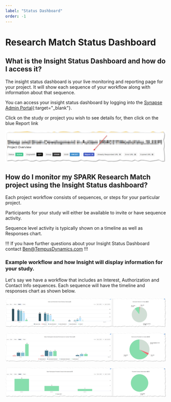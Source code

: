 ```yaml
---
label: "Status Dashboard"
order: -1
---
```

# Research Match Status Dashboard

## What is the Insight Status Dashboard and how do I access it?


The insight status dashboard is your live monitoring and reporting page for your project. It will show each sequence of your workflow along with information about that sequence.

You can access your insight status dashboard by logging into the [Synapse Admin Portal](https://synapse.tempusresearch.com/recontacting/projects){:target="_blank"}.

Click on the study or project you wish to see details for, then click on the blue Report link

![](../Images/dashboard1.png)

## How do I monitor my SPARK Research Match project using the Insight Status dashboard?

Each project workflow consists of sequences, or steps for your particular project.

Participants for your study will either be available to invite or have sequence activity.

Sequence level activity is typically shown on a timeline as well as Responses chart.

!!!
If you have further questions about your Insight Status Dashboard contact [Ben@TempusDynamics.com](mailto:Ben@TempusDynamics.com)
!!!

### Example workflow and how Insight will display information for your study.

Let's say we have a workflow that includes an Interest, Authorization and Contact Info sequences. Each sequence will have the timeline and responses chart as shown below.

![Interest Sequence](../Images/dashboard2.png)

![Authorization Sequence](../Images/dashboard3.png)

![Contact Info Sequence](../Images/dashboard4.png)